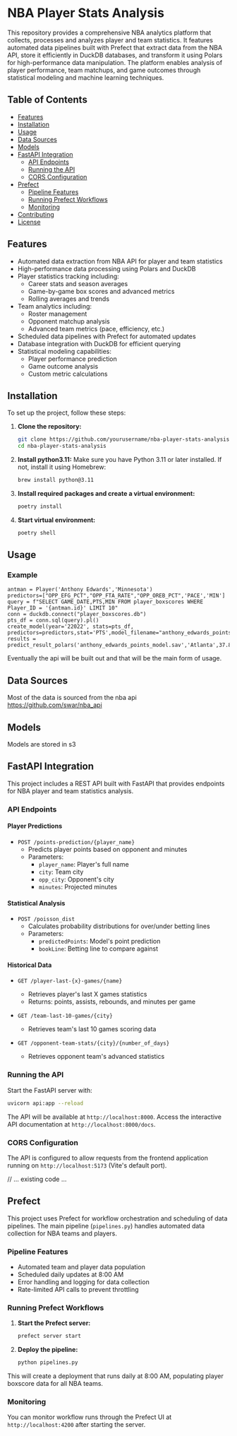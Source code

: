 # NBA Player Stats Analysis

This repository provides a comprehensive NBA analytics platform that collects, processes and analyzes player and team statistics. It features automated data pipelines built with Prefect that extract data from the NBA API, store it efficiently in DuckDB databases, and transform it using Polars for high-performance data manipulation. The platform enables analysis of player performance, team matchups, and game outcomes through statistical modeling and machine learning techniques.

## Table of Contents

- [Features](#features)
- [Installation](#installation)
- [Usage](#usage)
- [Data Sources](#data-sources)
- [Models](#models)
- [FastAPI Integration](#fastapi-integration)
  - [API Endpoints](#api-endpoints)
  - [Running the API](#running-the-api)
  - [CORS Configuration](#cors-configuration)
- [Prefect](#prefect)
  - [Pipeline Features](#pipeline-features)
  - [Running Prefect Workflows](#running-prefect-workflows)
  - [Monitoring](#monitoring)
- [Contributing](#contributing)
- [License](#license)

## Features

- Automated data extraction from NBA API for player and team statistics
- High-performance data processing using Polars and DuckDB
- Player statistics tracking including:
  - Career stats and season averages
  - Game-by-game box scores and advanced metrics
  - Rolling averages and trends
- Team analytics including:
  - Roster management
  - Opponent matchup analysis
  - Advanced team metrics (pace, efficiency, etc.)
- Scheduled data pipelines with Prefect for automated updates
- Database integration with DuckDB for efficient querying
- Statistical modeling capabilities:
  - Player performance prediction
  - Game outcome analysis
  - Custom metric calculations

## Installation

To set up the project, follow these steps:

1. **Clone the repository:**
   ```bash
   git clone https://github.com/yourusername/nba-player-stats-analysis.git
   cd nba-player-stats-analysis
   ```

2. **Install python3.11:**
   Make sure you have Python 3.11 or later installed. If not, install it using Homebrew:
   ```bash
   brew install python@3.11
   ```

3. **Install required packages and create a virtual environment:**
   ```bash
   poetry install
   ```

4. **Start virtual environment:**
   ```bash
   poetry shell
   ```

## Usage

### Example
```
antman = Player('Anthony Edwards','Minnesota')
predictors=["OPP_EFG_PCT","OPP_FTA_RATE","OPP_OREB_PCT",'PACE','MIN']
query = f"SELECT GAME_DATE,PTS,MIN FROM player_boxscores WHERE Player_ID = '{antman.id}' LIMIT 10"
conn = duckdb.connect("player_boxscores.db")
pts_df = conn.sql(query).pl()
create_model(year='22022', stats=pts_df, predictors=predictors,stat='PTS',model_filename="anthony_edwards_points_model.sav")
results = predict_result_polars('anthony_edwards_points_model.sav','Atlanta',37.8)
```

Eventually the api will be built out and that will be the main form of usage. 

## Data Sources

Most of the data is sourced from the nba api
https://github.com/swar/nba_api

## Models

Models are stored in s3


## FastAPI Integration

This project includes a REST API built with FastAPI that provides endpoints for NBA player and team statistics analysis.

### API Endpoints

#### Player Predictions
- `POST /points-prediction/{player_name}`
  - Predicts player points based on opponent and minutes
  - Parameters:
    - `player_name`: Player's full name
    - `city`: Team city
    - `opp_city`: Opponent's city
    - `minutes`: Projected minutes

#### Statistical Analysis
- `POST /poisson_dist`
  - Calculates probability distributions for over/under betting lines
  - Parameters:
    - `predictedPoints`: Model's point prediction
    - `bookLine`: Betting line to compare against

#### Historical Data
- `GET /player-last-{x}-games/{name}`
  - Retrieves player's last X games statistics
  - Returns: points, assists, rebounds, and minutes per game
  
- `GET /team-last-10-games/{city}`
  - Retrieves team's last 10 games scoring data
  
- `GET /opponent-team-stats/{city}/{number_of_days}`
  - Retrieves opponent team's advanced statistics

### Running the API

Start the FastAPI server with:
```bash
uvicorn api:app --reload
```

The API will be available at `http://localhost:8000`. Access the interactive API documentation at `http://localhost:8000/docs`.

### CORS Configuration

The API is configured to allow requests from the frontend application running on `http://localhost:5173` (Vite's default port).

// ... existing code ...

## Prefect

This project uses Prefect for workflow orchestration and scheduling of data pipelines. The main pipeline (`pipelines.py`) handles automated data collection for NBA teams and players.

### Pipeline Features
- Automated team and player data population
- Scheduled daily updates at 8:00 AM
- Error handling and logging for data collection
- Rate-limited API calls to prevent throttling

### Running Prefect Workflows

1. **Start the Prefect server:**
   ```bash
   prefect server start
   ```

2. **Deploy the pipeline:**
   ```bash
   python pipelines.py
   ```

This will create a deployment that runs daily at 8:00 AM, populating player boxscore data for all NBA teams.

### Monitoring

You can monitor workflow runs through the Prefect UI at `http://localhost:4200` after starting the server.



